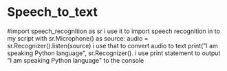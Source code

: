 # Speech_to_text
#import speech_recognition as sr
i use it to import speech recognition in to my script
with sr.Microphone() as source: audio = sr.Recognizer().listen(source)
i use that to convert audio to text
print("I am speaking Python language", sr.Recognizer().
i use print statement to output "I am speaking Python language" to the console 
